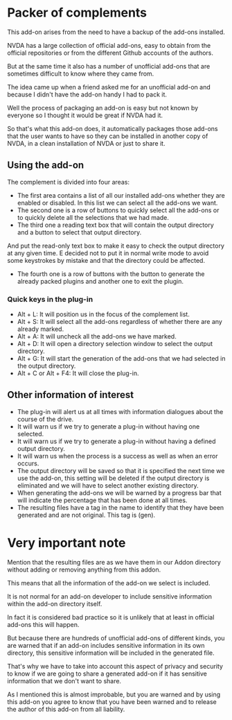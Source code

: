 # Packer of complements

This add-on arises from the need to have a backup of the add-ons installed.

NVDA has a large collection of official add-ons, easy to obtain from the official repositories or from the different Github accounts of the authors.

But at the same time it also has a number of unofficial add-ons that are sometimes difficult to know where they came from.

The idea came up when a friend asked me for an unofficial add-on and because I didn't have the add-on handy I had to pack it.

Well the process of packaging an add-on is easy but not known by everyone so I thought it would be great if NVDA had it.

So that's what this add-on does, it automatically packages those add-ons that the user wants to have so they can be installed in another copy of NVDA, in a clean installation of NVDA or just to share it.
## Using the add-on

The complement is divided into four areas:

* The first area contains a list of all our installed add-ons whether they are enabled or disabled. In this list we can select all the add-ons we want.
* The second one is a row of buttons to quickly select all the add-ons or to quickly delete all the selections that we had made.
* The third one a reading text box that will contain the output directory and a button to select that output directory.

And put the read-only text box to make it easy to check the output directory at any given time. E decided not to put it in normal write mode to avoid some keystrokes by mistake and that the directory could be affected.

* The fourth one is a row of buttons with the button to generate the already packed plugins and another one to exit the plugin.

### Quick keys in the plug-in

* Alt + L: It will position us in the focus of the complement list.
* Alt + S: It will select all the add-ons regardless of whether there are any already marked.
* Alt + A: It will uncheck all the add-ons we have marked.
* Alt + D: It will open a directory selection window to select the output directory.
* Alt + G: It will start the generation of the add-ons that we had selected in the output directory.
* Alt + C or Alt + F4: It will close the plug-in.

## Other information of interest

* The plug-in will alert us at all times with information dialogues about the course of the drive.
* It will warn us if we try to generate a plug-in without having one selected.
* It will warn us if we try to generate a plug-in without having a defined output directory.
* It will warn us when the process is a success as well as when an error occurs.
* The output directory will be saved so that it is specified the next time we use the add-on, this setting will be deleted if the output directory is eliminated and we will have to select another existing directory.
* When generating the add-ons we will be warned by a progress bar that will indicate the percentage that has been done at all times.
* The resulting files have a tag in the name to identify that they have been generated and are not original. This tag is (gen).

# Very important note

Mention that the resulting files are as we have them in our Addon directory without adding or removing anything from this addon.

This means that all the information of the add-on we select is included.

It is not normal for an add-on developer to include sensitive information within the add-on directory itself.

In fact it is considered bad practice so it is unlikely that at least in official add-ons this will happen.

But because there are hundreds of unofficial add-ons of different kinds, you are warned that if an add-on includes sensitive information in its own directory, this sensitive information will be included in the generated file.


That's why we have to take into account this aspect of privacy and security to know if we are going to share a generated add-on if it has sensitive information that we don't want to share.

As I mentioned this is almost improbable, but you are warned and by using this add-on you agree to know that you have been warned and to release the author of this add-on from all liability.